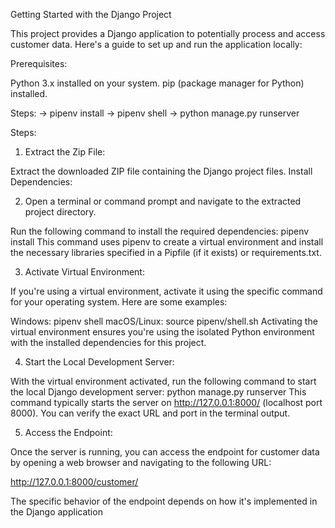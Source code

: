 Getting Started with the Django Project

This project provides a Django application to potentially process and access customer data. Here's a guide to set up and run the application locally:


Prerequisites:

Python 3.x installed on your system.
pip (package manager for Python) installed.

Steps:
-> pipenv install
-> pipenv shell
-> python manage.py runserver


Steps:

1. Extract the Zip File:

Extract the downloaded ZIP file containing the Django project files.
Install Dependencies:

2. Open a terminal or command prompt and navigate to the extracted project directory.

Run the following command to install the required dependencies:
pipenv install
This command uses pipenv to create a virtual environment and install the necessary libraries specified in a Pipfile (if it exists) or requirements.txt.

3. Activate Virtual Environment:

If you're using a virtual environment, activate it using the specific command for your operating system. Here are some examples:

Windows: pipenv shell
macOS/Linux: source pipenv/shell.sh
Activating the virtual environment ensures you're using the isolated Python environment with the installed dependencies for this project.

4. Start the Local Development Server:

With the virtual environment activated, run the following command to start the local Django development server:
python manage.py runserver
This command typically starts the server on http://127.0.0.1:8000/ (localhost port 8000). You can verify the exact URL and port in the terminal output.

5. Access the Endpoint:

Once the server is running, you can access the endpoint for customer data by opening a web browser and navigating to the following URL:

http://127.0.0.1:8000/customer/

The specific behavior of the endpoint depends on how it's implemented in the Django application